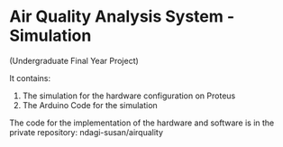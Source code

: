 # Air Quality Analysis System - Simulation
(Undergraduate Final Year Project)

It contains:
1. The simulation for the hardware configuration on Proteus 
2. The Arduino Code for the simulation

The code for the implementation of the hardware and software is in the private repository: ndagi-susan/airquality
